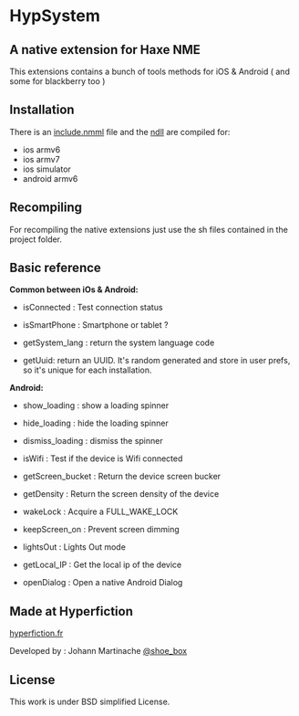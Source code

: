 HypSystem
=============================
A native extension for Haxe NME
-----------------------------

This extensions contains a bunch of tools methods for iOS & Android ( and some for blackberry too )

Installation
------------
There is an [include.nmml]() file and the [ndll]() are compiled for:
* ios armv6
* ios armv7
* ios simulator
* android armv6

Recompiling
-----------
For recompiling the native extensions just use the sh files contained in the project folder.

Basic reference
---------------

<b>Common between iOs & Android:</b>

- isConnected : Test connection status

- isSmartPhone : Smartphone or tablet ?

- getSystem_lang : return the system language code

- getUuid: return an UUID. It's random generated and store in user prefs, so it's unique for each installation.

<b>Android:</b>

 - show_loading : show a loading spinner

 - hide_loading : hide the loading
   spinner

 - dismiss_loading : dismiss the spinner

 - isWifi : Test if the device is Wifi
   connected

 - getScreen_bucket : Return the device
   screen bucker

 - getDensity : Return the screen
   density of the device

 - wakeLock : Acquire a FULL_WAKE_LOCK

 - keepScreen_on : Prevent screen dimming

 - lightsOut : Lights Out mode

 - getLocal_IP  : Get the local ip of the
   device

 - openDialog : Open a native Android
   Dialog

Made at Hyperfiction
--------------------
[hyperfiction.fr](http://hyperfiction.fr)

Developed by : Johann Martinache [@shoe_box](https://twitter.com/shoe_box)

License
-------
This work is under BSD simplified License.
